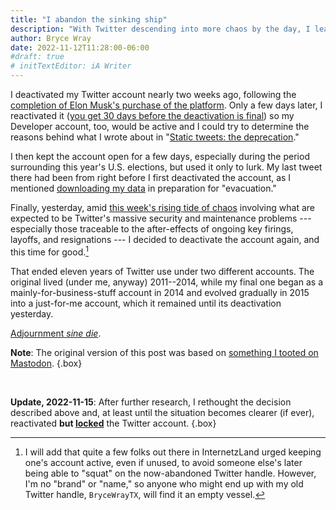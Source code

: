 ```yaml
---
title: "I abandon the sinking ship"
description: "With Twitter descending into more chaos by the day, I leave the platform after eleven years."
author: Bryce Wray
date: 2022-11-12T11:28:00-06:00
#draft: true
# initTextEditor: iA Writer
---
```


I deactivated my Twitter account nearly two weeks ago, following the [completion of Elon Musk's purchase of the platform](https://techcrunch.com/2022/10/27/elon-musk-bought-twitter/). Only a few days later, I reactivated it ([you get 30 days before the deactivation is final](https://help.twitter.com/en/managing-your-account/how-to-deactivate-twitter-account)) so my Developer account, too, would be active and I could try to determine the reasons behind what I wrote about in "[Static tweets: the deprecation](/posts/2022/11/static-tweets-deprecation)."

I then kept the account open for a few days, especially during the period surrounding this year's U.S. elections, but used it only to lurk. My last tweet there had been from right before I first deactivated the account, as I mentioned [downloading my data](https://help.twitter.com/en/managing-your-account/how-to-download-your-twitter-archive) in preparation for "evacuation."

Finally, yesterday, amid [this week's rising tide of chaos](https://www.cnn.com/2022/11/11/tech/twitter-chaos-musk) involving what are expected to be Twitter's massive security and maintenance problems --- especially those traceable to the after-effects of ongoing key firings, layoffs, and resignations --- I decided to deactivate the account again, and this time for good.[^brand]

[^brand]:  I will add that quite a few folks out there in InternetzLand urged keeping one's account active, even if unused, to avoid someone else's later being able to "squat" on the now-abandoned Twitter handle. However, I'm no "brand" or "name," so anyone who might end up with my old Twitter handle, `BryceWrayTX`, will find it an empty vessel.

That ended eleven years of Twitter use under two different accounts. The original lived (under me, anyway) 2011--2014, while my final one began as a mainly-for-business-stuff account in 2014 and evolved gradually in 2015 into a just-for-me account, which it remained until its deactivation yesterday.

[Adjournment *sine die*](https://en.wikipedia.org/wiki/Adjournment_sine_die).

**Note**: The original version of this post was based on [something I tooted on Mastodon](https://fosstodon.org/@BryceWrayTX/109326570119949421).
{.box}

<br />

<strong class="red">Update, 2022-11-15</strong>: After further research, I rethought the decision described above and, at least until the situation becomes clearer (if ever), reactivated **but  [locked](https://www.businessinsider.com/guides/tech/how-to-make-twitter-private)** the Twitter account.
{.box}
